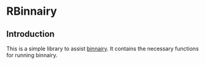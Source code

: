 # RBinnairy
## Introduction
This is a simple library to assist [binnairy](https://github.com/SebastianDall/binnairy). It contains the necessary functions for running binnairy.

